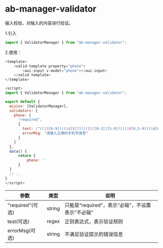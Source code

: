 # ab-manager-validator

输入校验，对输入的内容进行验证。

1.引入

```js
import { ValidatorManager } from "ab-manager-validator";
```

2.使用：

```js
<template>
    <valid-template property="phone">
        <aui-input v-model="phone"></aui-input>
    </valid-template>
</template>

<script>
import { ValidatorManager } from "ab-manager-validator";

export default {
  mixins: [ValidatorManager],
  validators: {
    phone: [
      "required",
      {
        test: /^((13[0-9])|(14[5|7])|(15([0-3]|[5-9]))|(18[0,5-9]))\d{8}$/g,
        errorMsg: "请输入正确的手机号类型"
      }
    ]
  },
  data() {
      return {
          phone: ''
      }
  }
  // ...
}
</script>
```

| 参数     | 类型 | 说明 |
| -------- | --- | --- |
| "required"(可选) | string | 只能是"required"，表示“必输”，不设置表示“不必输” |
| test(可选) | regex | 正则表达式，表示验证规则 |
| errorMsg(可选) | string | 不满足验证提示的错误信息 |